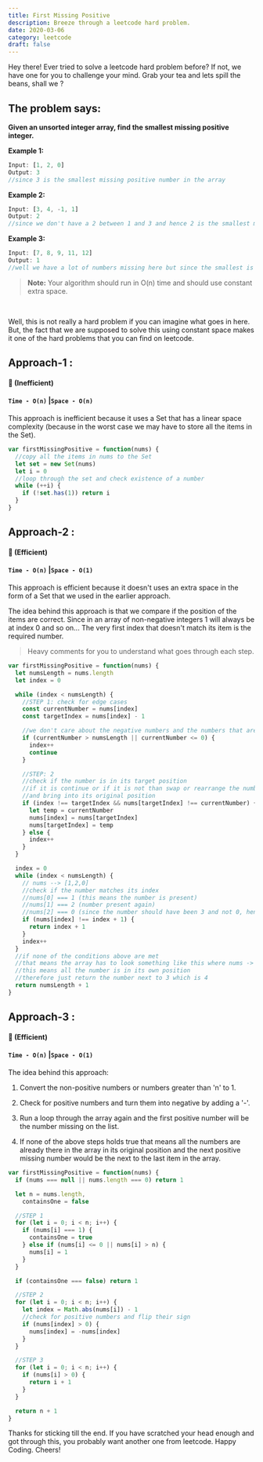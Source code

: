 ```yaml
---
title: First Missing Positive
description: Breeze through a leetcode hard problem.
date: 2020-03-06
category: leetcode
draft: false
---
```


Hey there! Ever tried to solve a leetcode hard problem before? If not, we have one for you to challenge your mind. Grab your tea and lets spill the beans, shall we ?

## The problem says:

**Given an unsorted integer array, find the smallest missing positive integer.**

**Example 1:**

```javascript
Input: [1, 2, 0]
Output: 3
//since 3 is the smallest missing positive number in the array
```

**Example 2:**

```javascript
Input: [3, 4, -1, 1]
Output: 2
//since we don't have a 2 between 1 and 3 and hence 2 is the smallest missing positive number
```

**Example 3:**

```javascript
Input: [7, 8, 9, 11, 12]
Output: 1
//well we have a lot of numbers missing here but since the smallest is 1 we don't care about the rest and return 1
```

> **Note:** Your algorithm should run in O(n) time and should use constant extra space.

<br/>

Well, this is not really a hard problem if you can imagine what goes in here. But, the fact that we are supposed to solve this using constant space makes it one of the hard problems that you can find on leetcode.

## Approach-1 :

#### 🐌 (Inefficient)

#### `Time - O(n)` |`Space - O(n)`

This approach is inefficient because it uses a Set that has a linear space complexity (because in the worst case we may have to store all the items in the Set).

```javascript
var firstMissingPositive = function(nums) {
  //copy all the items in nums to the Set
  let set = new Set(nums)
  let i = 0
  //loop through the set and check existence of a number
  while (++i) {
    if (!set.has(1)) return i
  }
}
```

## Approach-2 :

#### 🚀 (Efficient)

#### `Time - O(n)` |`Space - O(1)`

This approach is efficient because it doesn't uses an extra space in the form of a Set that we used in the earlier approach.

The idea behind this approach is that we compare if the position of the items are correct. Since in an array of non-negative integers 1 will always be at index 0 and so on... The very first index that doesn't match its item is the required number.

> Heavy comments for you to understand what goes through each step.

```javascript
var firstMissingPositive = function(nums) {
  let numsLength = nums.length
  let index = 0

  while (index < numsLength) {
    //STEP 1: check for edge cases
    const currentNumber = nums[index]
    const targetIndex = nums[index] - 1

    //we don't care about the negative numbers and the numbers that are greater than the length of the array itself
    if (currentNumber > numsLength || currentNumber <= 0) {
      index++
      continue
    }

    //STEP: 2
    //check if the number is in its target position
    //if it is continue or if it is not than swap or rearrange the numbers
    //and bring into its original position
    if (index !== targetIndex && nums[targetIndex] !== currentNumber) {
      let temp = currentNumber
      nums[index] = nums[targetIndex]
      nums[targetIndex] = temp
    } else {
      index++
    }
  }

  index = 0
  while (index < numsLength) {
    // nums --> [1,2,0]
    //check if the number matches its index
    //nums[0] === 1 (this means the number is present)
    //nums[1] === 2 (number present again)
    //nums[2] === 0 (since the number should have been 3 and not 0, hence we return the number 3 itself)
    if (nums[index] !== index + 1) {
      return index + 1
    }
    index++
  }
  //if none of the conditions above are met
  //that means the array has to look something like this where nums -> [1,2,3]
  //this means all the number is in its own position
  //therefore just return the number next to 3 which is 4
  return numsLength + 1
}
```

## Approach-3 :

#### 🚀 (Efficient)

#### `Time - O(n)` |`Space - O(1)`

The idea behind this approach:

1. Convert the non-positive numbers or numbers greater than 'n' to 1.<br>

2. Check for positive numbers and turn them into negative by adding a '-'.<br>

3. Run a loop through the array again and the first positive number will be the number missing on the list.<br>

4. If none of the above steps holds true that means all the numbers are already there in the array in its original position and the next positive missing number would be the next to the last item in the array.<br>

```javascript
var firstMissingPositive = function(nums) {
  if (nums === null || nums.length === 0) return 1

  let n = nums.length,
    containsOne = false

  //STEP 1
  for (let i = 0; i < n; i++) {
    if (nums[i] === 1) {
      containsOne = true
    } else if (nums[i] <= 0 || nums[i] > n) {
      nums[i] = 1
    }
  }

  if (containsOne === false) return 1

  //STEP 2
  for (let i = 0; i < n; i++) {
    let index = Math.abs(nums[i]) - 1
    //check for positive numbers and flip their sign
    if (nums[index] > 0) {
      nums[index] = -nums[index]
    }
  }

  //STEP 3
  for (let i = 0; i < n; i++) {
    if (nums[i] > 0) {
      return i + 1
    }
  }

  return n + 1
}
```

Thanks for sticking till the end. If you have scratched your head enough and got through this, you probably want another one from leetcode. Happy Coding. Cheers!
